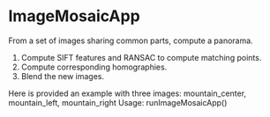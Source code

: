 # ImageMosaicApp

From a set of images sharing common parts, compute a panorama.

1. Compute SIFT features and RANSAC to compute matching points.
2. Compute corresponding homographies.
3. Blend the new images.

Here is provided an example with three images: mountain_center, mountain_left, mountain_right
Usage: runImageMosaicApp()
